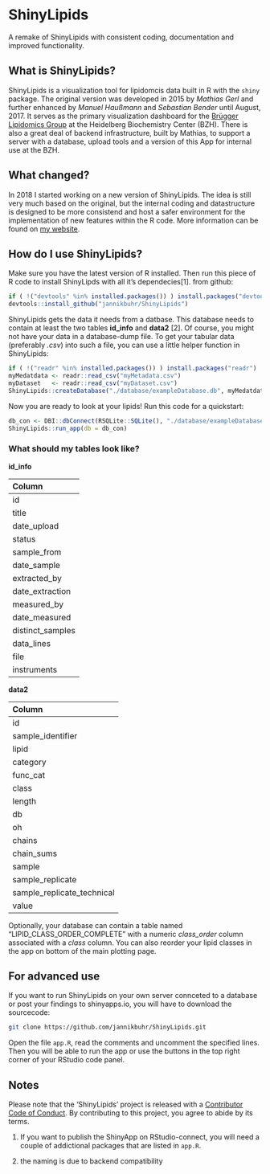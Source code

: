 
<!-- README.md is generated from README.Rmd. Please edit that file -->

# ShinyLipids

<!-- [![Travis build Status](https://travis-ci.com/jannikbuhr/ShinyLipids.svg?token=czApY9arsWuqNrp7yAYj&branch=master)](https://travis-ci.com/jannikbuhr/ShinyLipids) -->

A remake of ShinyLipids with consistent coding, documentation and
improved functionality.

## What is ShinyLipids?

ShinyLipids is a visualization tool for lipidomcis data built in R with
the `shiny` package. The original version was developed in 2015 by
*Mathias Gerl* and further enhanced by *Manuel Haußmann* and *Sebastian
Bender* until August, 2017. It serves as the primary visualization
dashboard for the [Brügger Lipidomics
Group](https://bzh.db-engine.de/default.asp?lfn=2241&fg=4289) at the
Heidelberg Biochemistry Center (BZH). There is also a great deal of
backend infrastructure, built by Mathias, to support a server with a
database, upload tools and a version of this App for internal use at the
BZH.

## What changed?

In 2018 I started working on a new version of ShinyLipids. The idea is
still very much based on the original, but the internal coding and
datastructure is designed to be more consistend and host a safer
environment for the implementation of new features within the R code.
More information can be found on [my
website](https://jmbuhr.de/project/shinylipids/).

## How do I use ShinyLipids?

Make sure you have the latest version of R installed. Then run this
piece of R code to install ShinyLipds with all it’s dependecies\[1\].
from github:

``` r
if ( !("devtools" %in% installed.packages()) ) install.packages("devtools")
devtools::install_github("jannikbuhr/ShinyLipids")
```

ShinyLipids gets the data it needs from a datbase. This database needs
to contain at least the two tables **id\_info** and **data2** \[2\]. Of
course, you might not have your data in a database-dump file. To get
your tabular data (preferably *.csv*) into such a file, you can use a
little helper function in ShinyLipids:

``` r
if ( !("readr" %in% installed.packages()) ) install.packages("readr")
myMedatdata <- readr::read_csv("myMetadata.csv")
myDataset   <- readr::read_csv("myDataset.csv")
ShinyLipids::createDatabase("./database/exampleDatabase.db", myMedatdata, myDataset)
```

Now you are ready to look at your lipids\! Run this code for a
quickstart:

``` r
db_con <- DBI::dbConnect(RSQLite::SQLite(), "./database/exampleDatabase.db")
ShinyLipids::run_app(db = db_con)
```

### What should my tables look like?

**id\_info**

| Column            |
| :---------------- |
| id                |
| title             |
| date\_upload      |
| status            |
| sample\_from      |
| date\_sample      |
| extracted\_by     |
| date\_extraction  |
| measured\_by      |
| date\_measured    |
| distinct\_samples |
| data\_lines       |
| file              |
| instruments       |

**data2**

| Column                       |
| :--------------------------- |
| id                           |
| sample\_identifier           |
| lipid                        |
| category                     |
| func\_cat                    |
| class                        |
| length                       |
| db                           |
| oh                           |
| chains                       |
| chain\_sums                  |
| sample                       |
| sample\_replicate            |
| sample\_replicate\_technical |
| value                        |

Optionally, your database can contain a table named
“LIPID\_CLASS\_ORDER\_COMPLETE” with a numeric *class\_order* column
associated with a *class* column. You can also reorder your lipid
classes in the app on bottom of the main plotting page.

## For advanced use

If you want to run ShinyLipids on your own server connceted to a
database or post your findings to shinyapps.io, you will have to
download the sourcecode:

``` bash
git clone https://github.com/jannikbuhr/ShinyLipids.git
```

Open the file `app.R`, read the comments and uncomment the specified
lines. Then you will be able to run the app or use the buttons in the
top right corner of your RStudio code panel.

## Notes

Please note that the ‘ShinyLipids’ project is released with a
[Contributor Code of Conduct](CODE_OF_CONDUCT.md). By contributing to
this project, you agree to abide by its terms.

1.  If you want to publish the ShinyApp on RStudio-connect, you will
    need a couple of addictional packages that are listed in `app.R`.

2.  the naming is due to backend compatibility
